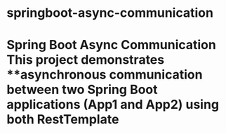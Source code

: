 # springboot-async-communication
# Spring Boot Async Communication  This project demonstrates **asynchronous communication between two Spring Boot applications  (App1 and App2) using both RestTemplate
